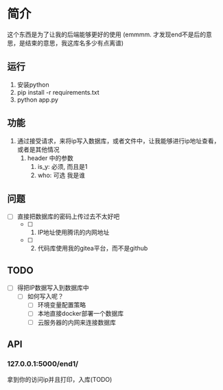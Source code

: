 #  简介

这个东西是为了让我的后端能够更好的使用
(emmmm. 才发现end不是后的意思，是结束的意思，我这库名多少有点离谱)

## 运行

1. 安装python
2. pip install -r requirements.txt
3. python app.py

## 功能

1. 通过接受请求，来将ip写入数据库，或者文件中，让我能够进行ip地址查看，或者是其他情况
    1. header 中的参数
       1. is_y: 必须, 而且是1
       2. who: 可选 我是谁

## 问题

- [ ] 直接把数据库的密码上传过去不太好吧
  - [ ] 1. IP地址使用腾讯的内网地址
  - [ ] 2. 代码库使用我的gitea平台，而不是github

## TODO 
- [ ] 得把IP数据写入到数据库中
  - [ ] 如何写入呢？
    - [ ] 环境变量配置策略
    - [ ] 本地直接docker部署一个数据库
    - [ ] 云服务器的内网来连接数据库

## API

### 127.0.0.1:5000/end1/

拿到你的访问ip并且打印，入库(TODO)
